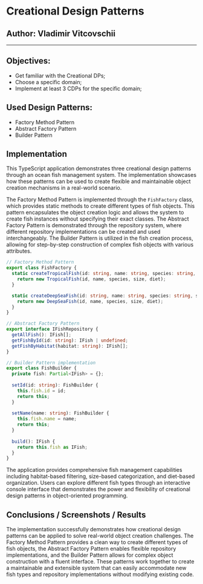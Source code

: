 # Creational Design Patterns

## Author: Vladimir Vitcovschii

----

## Objectives:

* Get familiar with the Creational DPs;
* Choose a specific domain;
* Implement at least 3 CDPs for the specific domain;


## Used Design Patterns: 

* Factory Method Pattern
* Abstract Factory Pattern
* Builder Pattern


## Implementation

This TypeScript application demonstrates three creational design patterns through an ocean fish management system. The implementation showcases how these patterns can be used to create flexible and maintainable object creation mechanisms in a real-world scenario.

The Factory Method Pattern is implemented through the `FishFactory` class, which provides static methods to create different types of fish objects. This pattern encapsulates the object creation logic and allows the system to create fish instances without specifying their exact classes. The Abstract Factory Pattern is demonstrated through the repository system, where different repository implementations can be created and used interchangeably. The Builder Pattern is utilized in the fish creation process, allowing for step-by-step construction of complex fish objects with various attributes.

```typescript
// Factory Method Pattern
export class FishFactory {
  static createTropicalFish(id: string, name: string, species: string, size: number, diet: string): TropicalFish {
    return new TropicalFish(id, name, species, size, diet);
  }

  static createDeepSeaFish(id: string, name: string, species: string, size: number, diet: string): DeepSeaFish {
    return new DeepSeaFish(id, name, species, size, diet);
  }
}

// Abstract Factory Pattern
export interface IFishRepository {
  getAllFish(): IFish[];
  getFishById(id: string): IFish | undefined;
  getFishByHabitat(habitat: string): IFish[];
}

// Builder Pattern implementation
export class FishBuilder {
  private fish: Partial<IFish> = {};
  
  setId(id: string): FishBuilder {
    this.fish.id = id;
    return this;
  }
  
  setName(name: string): FishBuilder {
    this.fish.name = name;
    return this;
  }
  
  build(): IFish {
    return this.fish as IFish;
  }
}
```

The application provides comprehensive fish management capabilities including habitat-based filtering, size-based categorization, and diet-based organization. Users can explore different fish types through an interactive console interface that demonstrates the power and flexibility of creational design patterns in object-oriented programming.


## Conclusions / Screenshots / Results

The implementation successfully demonstrates how creational design patterns can be applied to solve real-world object creation challenges. The Factory Method Pattern provides a clean way to create different types of fish objects, the Abstract Factory Pattern enables flexible repository implementations, and the Builder Pattern allows for complex object construction with a fluent interface. These patterns work together to create a maintainable and extensible system that can easily accommodate new fish types and repository implementations without modifying existing code.

